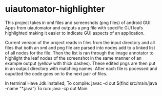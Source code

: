 # uiautomator-highlighter
This project takes in xml files and screenshots (png files) of android GUI Apps from uiautomator and outputs a png file with specific GUI leafs highlighted making it easier to indicate GUI aspects of an application.

Current version of the project reads in files from the input directory and all files that both an xml and png file are parsed into nodes add to a linked list of all nodes for the file. Then the list is ran through the image annotator to highlight the leaf nodes of the screenshot in the same manner of an example output (yellow with thick dashes). These edited pngs are then put in an output directory with matching names. After each file is pocessed and ouputted the code goes on to the next pair of files.

In terminal
Have Jdk installed,
To compile: javac -d out $(find src/main/java -name "*.java")
To run: java -cp out Main
